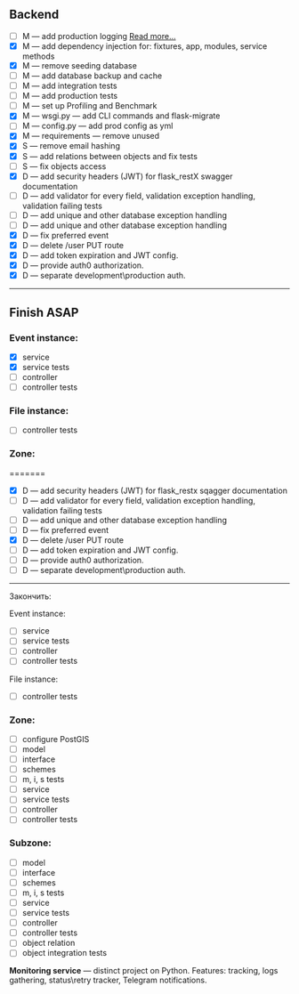 ## Backend


-  [ ] M — add production logging [Read more...](https://docs.nginx.com/nginx/admin-guide/monitoring/logging/)
-  [x] M — add dependency injection for: fixtures, app, modules, service methods
-  [x] M — remove seeding database
-  [ ] M — add database backup and cache
-  [ ] M — add integration tests
-  [ ] M — add production tests
-  [ ] M — set up Profiling and Benchmark
-  [x] M — wsgi.py — add CLI commands and flask-migrate
-  [ ] M — config.py — add prod config as yml
-  [x] M — requirements — remove unused
-  [x] S — remove email hashing
-  [x] S — add relations between objects and fix tests
-  [ ] S — fix objects access
-  [x] D — add security headers (JWT) for flask_restX swagger documentation
-  [ ] D — add validator for every field, validation exception handling, validation failing tests
-  [ ] D — add unique and other database exception handling
-  [ ] D — add unique and other database exception handling
-  [x] D — fix preferred event
-  [x] D — delete /user PUT route
-  [x] D — add token expiration and JWT config.
-  [x] D — provide auth0 authorization.
-  [x] D — separate development\production auth.

_____________________________________________________
## Finish ASAP

### Event instance:
-  [x] service
-  [x] service tests
-  [ ] controller
-  [ ] controller tests

### File instance:
-  [ ] controller tests

### Zone:
=======
-  [x] D — add security headers (JWT) for flask_restx sqagger documentation
-  [ ] D — add validator for every field, validation exception handling, validation failing tests
-  [ ] D — add unique and other database exception handling
-  [ ] D — fix preferred event
-  [x] D — delete /user PUT route
-  [ ] D — add token expiration and JWT config.
-  [ ] D — provide auth0 authorization.
-  [ ] D — separate development\production auth.

_____________________________________________________
Закончить:

Event instance:
-  [ ] service
-  [ ] service tests
-  [ ] controller
-  [ ] controller tests

File instance:
-  [ ] controller tests

### Zone:
-  [ ] configure PostGIS
-  [ ] model
-  [ ] interface
-  [ ] schemes
-  [ ] m, i, s tests
-  [ ] service
-  [ ] service tests
-  [ ] controller
-  [ ] controller tests

### Subzone:

-  [ ] model
-  [ ] interface
-  [ ] schemes
-  [ ] m, i, s tests
-  [ ] service
-  [ ] service tests
-  [ ] controller
-  [ ] controller tests
-  [ ] object relation
-  [ ] object integration tests

**Monitoring service** — distinct project on Python. Features: tracking, logs gathering, status\retry tracker, Telegram notifications.
